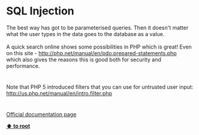 # SQL Injection




<div class="phpcode"><span class="html">
The best way has got to be parameterised queries. Then it doesn&apos;t matter what the user types in the data goes to the database as a value. <br><br>A quick search online shows some possibilities in PHP which is great! Even on this site - <a href="http://php.net/manual/en/pdo.prepared-statements.php" rel="nofollow" target="_blank">http://php.net/manual/en/pdo.prepared-statements.php</a><br>which also gives the reasons this is good both for security and performance.</span>
</div>
  

#


<div class="phpcode"><span class="html">
Note that PHP 5 introduced filters that you can use for untrusted user input:<br><a href="http://us.php.net/manual/en/intro.filter.php" rel="nofollow" target="_blank">http://us.php.net/manual/en/intro.filter.php</a></span>
</div>
  

#

[Official documentation page](https://www.php.net/manual/en/security.database.sql-injection.php)

**[⬆ to root](/)**